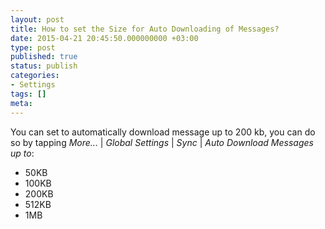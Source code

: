 ```yaml
---
layout: post
title: How to set the Size for Auto Downloading of Messages?
date: 2015-04-21 20:45:50.000000000 +03:00
type: post
published: true
status: publish
categories:
- Settings
tags: []
meta:
---
```


You can set to automatically download message up to 200 kb, you can do so by tapping *More...* \| *Global Settings* \| *Sync* \| *Auto Download Messages up to*:

* 50KB
* 100KB
* 200KB
* 512KB
* 1MB